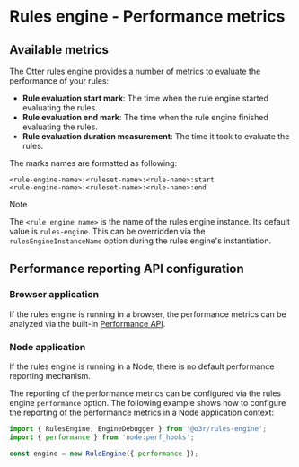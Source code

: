 # Rules engine - Performance metrics

## Available metrics

The Otter rules engine provides a number of metrics to evaluate the performance of your rules:

- **Rule evaluation start mark**: The time when the rule engine started evaluating the rules.
- **Rule evaluation end mark**: The time when the rule engine finished evaluating the rules.
- **Rule evaluation duration measurement**: The time it took to evaluate the rules.

The marks names are formatted as following:

```
<rule-engine-name>:<ruleset-name>:<rule-name>:start
<rule-engine-name>:<ruleset-name>:<rule-name>:end
```

> [!NOTE]
> The `<rule engine name>` is the name of the rules engine instance. Its default value is `rules-engine`.
> This can be overridden via the `rulesEngineInstanceName` option during the rules engine's instantiation.

## Performance reporting API configuration

### Browser application

If the rules engine is running in a browser, the performance metrics can be analyzed via the built-in [Performance API](https://developer.mozilla.org/en-US/docs/Web/API/Performance_API).

### Node application

If the rules engine is running in a Node, there is no default performance reporting mechanism.

The reporting of the performance metrics can be configured via the rules engine `performance` option.
The following example shows how to configure the reporting of the performance metrics in a Node application context:

```typescript
import { RulesEngine, EngineDebugger } from '@o3r/rules-engine';
import { performance } from 'node:perf_hooks';

const engine = new RuleEngine({ performance });
```
